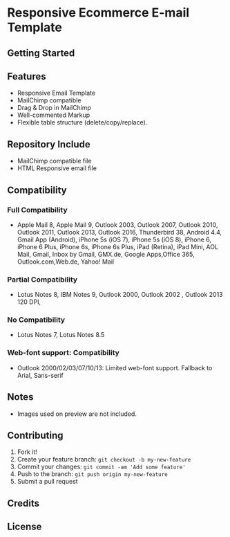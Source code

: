 # Responsive Ecommerce E-mail Template


## Getting Started

## Features

* Responsive Email Template
* MailChimp compatible
* Drag & Drop in MailChimp
* Well-commented Markup
* Flexible table structure (delete/copy/replace). 

## Repository Include

* MailChimp compatible file
* HTML Responsive email file

## Compatibility

### Full Compatibility

* Apple Mail 8, Apple Mail 9, Outlook 2003, Outlook 2007, Outlook 2010, Outlook 2011, Outlook 2013, Outlook 2016, Thunderbird 38, Android 4.4, Gmail App (Android), iPhone 5s (iOS 7), iPhone 5s (iOS 8), iPhone 6, iPhone 6 Plus, iPhone 6s, iPhone 6s Plus, iPad (Retina), iPad Mini, AOL Mail, Gmail, Inbox by Gmail, GMX.de, Google Apps,Office 365, Outlook.com,Web.de, Yahoo! Mail

### Partial Compatibility

* Lotus Notes 8, IBM Notes 9, Outlook 2000, Outlook 2002 , Outlook 2013 120 DPI, 

### No Compatibility

* Lotus Notes 7, Lotus Notes 8.5

### Web-font support: Compatibility

* Outlook 2000/02/03/07/10/13: Limited web-font support. Fallback to Arial, Sans-serif

## Notes

* Images used on preview are not included.

## Contributing
1. Fork it!
2. Create your feature branch: `git checkout -b my-new-feature`
3. Commit your changes: `git commit -am 'Add some feature'`
4. Push to the branch: `git push origin my-new-feature`
5. Submit a pull request

## Credits

## License
